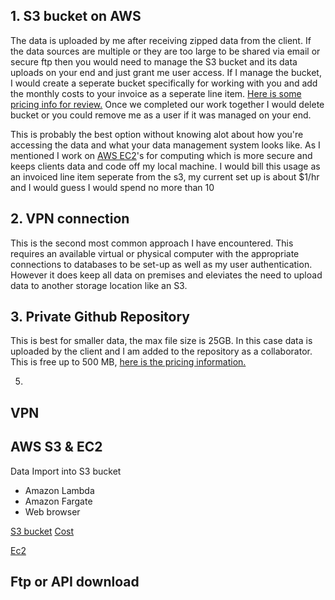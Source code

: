 

## 1.  S3 bucket on AWS 
The data is uploaded by me after receiving zipped data from the client. If the data sources are multiple or they are too large to be shared via email or secure ftp then you would need to manage the S3 bucket  and its data uploads on your end and just grant me user access. If I manage the bucket, I would create a seperate bucket specifically for working with you and add the monthly costs to your invoice as a seperate line item. [Here is some pricing info for review.](https://aws.amazon.com/s3/pricing/?nc=sn&loc=4) Once we completed our work together I would delete bucket or you could remove me as a user if it was managed on your end. 

This is probably the best option without knowing alot about how you're accessing the data and what your data management system looks like. As I mentioned I work on [AWS EC2](https://aws.amazon.com/ec2/?nc=bc&pg=gs)'s for computing which is more secure and keeps clients data and code off my local machine. I would bill this usage as an invoiced line item seperate from the s3, my current set up is about $1/hr and I would guess I would spend no more than 10


## 2.  VPN connection 
This is the second most common approach I have encountered. This requires an available virtual or physical computer with the appropriate connections to databases to be set-up as well as my user authentication. However it does keep all data on premises and eleviates the need to upload data to another storage location like an S3.

## 3. Private Github Repository 
This is best for smaller data, the max file size is 25GB. In this case 
data is uploaded by the client and I am added to the repository as a collaborator. This is free up to 500 MB, [here is the pricing information.](https://github.com/pricing)


5. 
## VPN

## AWS S3 & EC2

Data Import into S3 bucket
- Amazon Lambda 
- Amazon Fargate
- Web browser

[S3 bucket](https://aws.amazon.com/s3/getting-started/?nc=sn&loc=5)
[Cost](https://aws.amazon.com/s3/pricing/?nc=sn&loc=4)

[Ec2](https://aws.amazon.com/ec2/?nc=bc&pg=gs) 


## Ftp or API download

<!--stackedit_data:
eyJoaXN0b3J5IjpbMzcxOTA1NTg3LDU3NTE3MTk5OSwtMTUwMD
c5Mzc3MSw4OTQxMzM0N119
-->